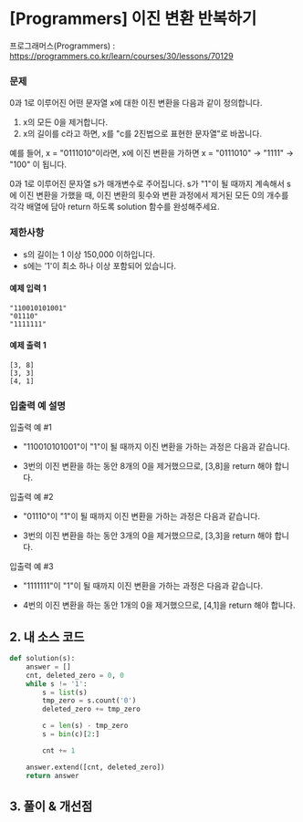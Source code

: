 # [Programmers] 이진 변환 반복하기

프로그래머스(Programmers) :  https://programmers.co.kr/learn/courses/30/lessons/70129

### 문제

0과 1로 이루어진 어떤 문자열 x에 대한 이진 변환을 다음과 같이 정의합니다.

1. x의 모든 0을 제거합니다.
2. x의 길이를 c라고 하면, x를 "c를 2진법으로 표현한 문자열"로 바꿉니다.

예를 들어, x = "0111010"이라면, x에 이진 변환을 가하면 x = "0111010" -> "1111" -> "100" 이 됩니다.

0과 1로 이루어진 문자열 s가 매개변수로 주어집니다. s가 "1"이 될 때까지 계속해서 s에 이진 변환을 가했을 때, 이진 변환의 횟수와 변환 과정에서 제거된 모든 0의 개수를 각각 배열에 담아 return 하도록 solution 함수를 완성해주세요.

### 제한사항

- s의 길이는 1 이상 150,000 이하입니다.
- s에는 '1'이 최소 하나 이상 포함되어 있습니다.

#### 예제 입력 1

```  
"110010101001"
"01110"
"1111111"
```  

#### 예제 출력 1

```  
[3, 8]
[3, 3]
[4, 1]
```  

### 입출력 예 설명

입출력 예 #1

- "110010101001"이 "1"이 될 때까지 이진 변환을 가하는 과정은 다음과 같습니다.

- 3번의 이진 변환을 하는 동안 8개의 0을 제거했으므로, [3,8]을 return 해야 합니다.

입출력 예 #2

- "01110"이 "1"이 될 때까지 이진 변환을 가하는 과정은 다음과 같습니다.

- 3번의 이진 변환을 하는 동안 3개의 0을 제거했으므로, [3,3]을 return 해야 합니다.

입출력 예 #3

- "1111111"이 "1"이 될 때까지 이진 변환을 가하는 과정은 다음과 같습니다.

- 4번의 이진 변환을 하는 동안 1개의 0을 제거했으므로, [4,1]을 return 해야 합니다.

## 2. 내 소스 코드

```python  
def solution(s):
    answer = []
    cnt, deleted_zero = 0, 0
    while s != '1':
        s = list(s)
        tmp_zero = s.count('0')
        deleted_zero += tmp_zero

        c = len(s) - tmp_zero
        s = bin(c)[2:]

        cnt += 1

    answer.extend([cnt, deleted_zero])
    return answer
```  



## 3. 풀이 & 개선점
